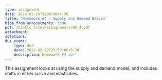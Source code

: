 ```yaml
---
type: assignment
date: 2022-02-14T9:00:00+4:30
title: 'Homework #4 - Supply and Demand Basics'
hide_from_announcments: true
pdf: /static_files/assignments/HW_4.pdf
attachment: 
solutions: 
due_event: 
    type: due
    date: 2022-02-20T23:59:00+3:30
    description: Homework #4 due'
---
```

This assignment looks at using the supply and demand model, and includes shifts in either curve and elasticities. 
